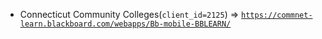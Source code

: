  - Connecticut Community Colleges(`client_id=2125`) => [`https://commnet-learn.blackboard.com/webapps/Bb-mobile-BBLEARN/`](https://commnet-learn.blackboard.com/webapps/Bb-mobile-BBLEARN/)
